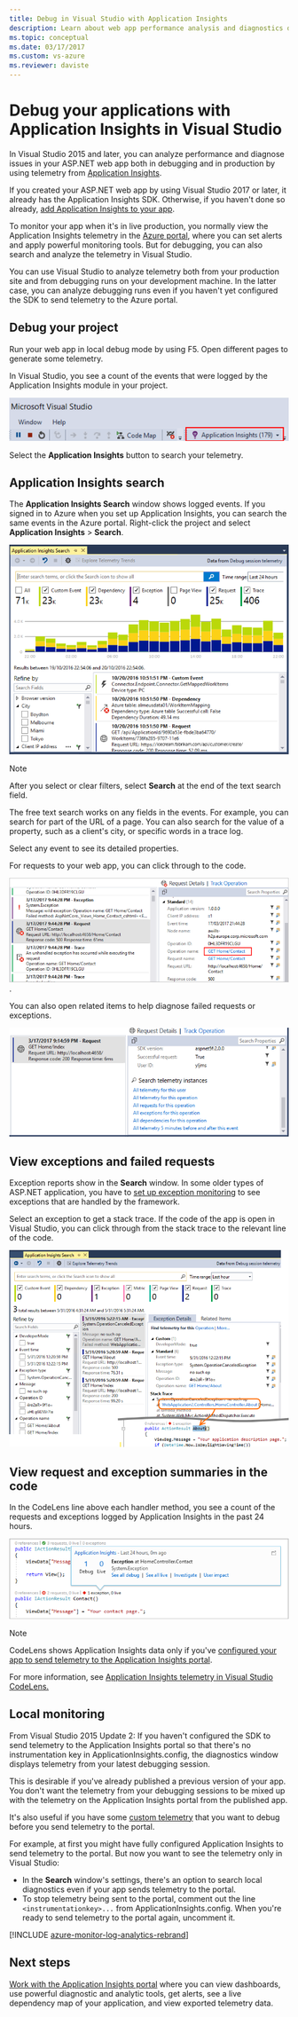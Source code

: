 ```yaml
---
title: Debug in Visual Studio with Application Insights
description: Learn about web app performance analysis and diagnostics during debugging and in production.
ms.topic: conceptual
ms.date: 03/17/2017
ms.custom: vs-azure
ms.reviewer: daviste
---
```


# Debug your applications with Application Insights in Visual Studio
In Visual Studio 2015 and later, you can analyze performance and diagnose issues in your ASP.NET web app both in debugging and in production by using telemetry from [Application Insights](./app-insights-overview.md).

If you created your ASP.NET web app by using Visual Studio 2017 or later, it already has the Application Insights SDK. Otherwise, if you haven't done so already, [add Application Insights to your app](./asp-net.md).

To monitor your app when it's in live production, you normally view the Application Insights telemetry in the [Azure portal](https://portal.azure.com), where you can set alerts and apply powerful monitoring tools. But for debugging, you can also search and analyze the telemetry in Visual Studio.

You can use Visual Studio to analyze telemetry both from your production site and from debugging runs on your development machine. In the latter case, you can analyze debugging runs even if you haven't yet configured the SDK to send telemetry to the Azure portal.

## <a name="run"></a> Debug your project
Run your web app in local debug mode by using F5. Open different pages to generate some telemetry.

In Visual Studio, you see a count of the events that were logged by the Application Insights module in your project.

![Screenshot that shows the Application Insights button in Visual Studio during debugging.](./media/visual-studio/appinsights-09eventcount.png)

Select the **Application Insights** button to search your telemetry.

## Application Insights search
The **Application Insights Search** window shows logged events. If you signed in to Azure when you set up Application Insights, you can search the same events in the Azure portal. Right-click the project and select **Application Insights** > **Search**.

![Screenshot that shows the Application Insights Search window.](./media/visual-studio/34.png)

> [!NOTE]
> After you select or clear filters, select **Search** at the end of the text search field.
>
The free text search works on any fields in the events. For example, you can search for part of the URL of a page. You can also search for the value of a property, such as a client's city, or specific words in a trace log.

Select any event to see its detailed properties.

For requests to your web app, you can click through to the code.

![Screenshot that shows clicking through to the code under Request Details.](./media/visual-studio/31.png).

You can also open related items to help diagnose failed requests or exceptions.

![Screenshot that shows scrolling down to related items under Request Details](./media/visual-studio/41.png)

## View exceptions and failed requests
Exception reports show in the **Search** window. In some older types of ASP.NET application, you have to [set up exception monitoring](./asp-net-exceptions.md) to see exceptions that are handled by the framework.

Select an exception to get a stack trace. If the code of the app is open in Visual Studio, you can click through from the stack trace to the relevant line of the code.

![Screenshot that shows the About object in a stack trace.](./media/visual-studio/17.png)

## View request and exception summaries in the code
In the CodeLens line above each handler method, you see a count of the requests and exceptions logged by Application Insights in the past 24 hours.

![Screenshot that shows an exception in a context dialog.](./media/visual-studio/21.png)

> [!NOTE]
> CodeLens shows Application Insights data only if you've [configured your app to send telemetry to the Application Insights portal](./asp-net.md).
>

For more information, see [Application Insights telemetry in Visual Studio CodeLens.](./visual-studio-codelens.md)

## Local monitoring
From Visual Studio 2015 Update 2: If you haven't configured the SDK to send telemetry to the Application Insights portal so that there's no instrumentation key in ApplicationInsights.config, the diagnostics window displays telemetry from your latest debugging session.

This is desirable if you've already published a previous version of your app. You don't want the telemetry from your debugging sessions to be mixed up with the telemetry on the Application Insights portal from the published app.

It's also useful if you have some [custom telemetry](./api-custom-events-metrics.md) that you want to debug before you send telemetry to the portal.

For example, at first you might have fully configured Application Insights to send telemetry to the portal. But now you want to see the telemetry only in Visual Studio:

  * In the **Search** window's settings, there's an option to search local diagnostics even if your app sends telemetry to the portal.
  * To stop telemetry being sent to the portal, comment out the line `<instrumentationkey>...` from ApplicationInsights.config. When you're ready to send telemetry to the portal again, uncomment it.

[!INCLUDE [azure-monitor-log-analytics-rebrand](../../../includes/azure-monitor-instrumentation-key-deprecation.md)]

## Next steps

 [Work with the Application Insights portal](./overview-dashboard.md) where you can view dashboards, use powerful diagnostic and analytic tools, get alerts, see a live dependency map of your application, and view exported telemetry data.